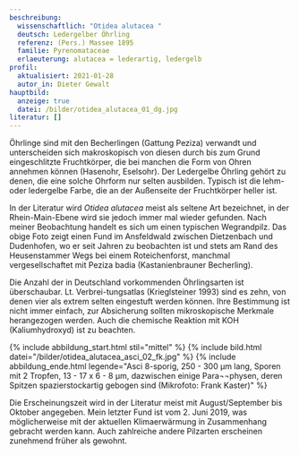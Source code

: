 ```yaml
---
beschreibung:
  wissenschaftlich: "Otidea alutacea "
  deutsch: Ledergelber Öhrling
  referenz: (Pers.) Massee 1895
  familie: Pyrenomataceae
  erlaeuterung: alutacea = lederartig, ledergelb
profil:
  aktualisiert: 2021-01-28
  autor_in: Dieter Gewalt
hauptbild:
  anzeige: true
  datei: /bilder/otidea_alutacea_01_dg.jpg
literatur: []
---
```

Öhrlinge sind mit den Becherlingen (Gattung Peziza) verwandt und unterscheiden sich makroskopisch von diesen durch bis zum Grund eingeschlitzte Fruchtkörper, die bei manchen die Form von Ohren annehmen können (Hasenohr, Eselsohr). Der Ledergelbe Öhrling gehört zu denen, die eine solche Ohrform nur selten ausbilden. Typisch ist die lehm- oder ledergelbe Farbe, die an der Außenseite der Fruchtkörper heller ist. 

In der Literatur wird *Otidea alutacea* meist als seltene Art bezeichnet, in der Rhein-Main-Ebene wird sie jedoch immer mal wieder gefunden. Nach meiner Beobachtung handelt es sich um einen typischen Wegrandpilz. Das obige Foto zeigt einen Fund im Ansfeldwald zwischen Dietzenbach und Dudenhofen, wo er seit Jahren zu beobachten ist und stets am Rand des Heusenstammer Wegs bei einem Roteichenforst, manchmal vergesellschaftet mit Peziza badia (Kastanienbrauner Becherling).

Die Anzahl der in Deutschland vorkommenden Öhrlingsarten ist überschaubar. Lt. Verbrei-tungsatlas (Krieglsteiner 1993) sind es zehn, von denen vier als extrem selten eingestuft werden können. Ihre Bestimmung ist nicht immer einfach, zur Absicherung sollten mikroskopische Merkmale herangezogen werden. Auch die chemische Reaktion mit KOH (Kaliumhydroxyd) ist zu beachten.

{% include abbildung_start.html stil="mittel" %}
{% include bild.html datei="/bilder/otidea_alutacea_asci_02_fk.jpg" %}
{% include abbildung_ende.html legende="Asci 8-sporig, 250 - 300 µm lang, Sporen mit 2 Tropfen, 13 - 17 x 6 - 8 µm, dazwischen einige Para¬¬physen, deren Spitzen spazierstockartig gebogen sind    (Mikrofoto: Frank Kaster)" %}

Die Erscheinungszeit wird in der Literatur meist mit August/September bis Oktober angegeben. Mein letzter Fund ist vom 2. Juni 2019, was möglicherweise mit der aktuellen Klimaerwärmung in Zusammenhang gebracht werden kann. Auch zahlreiche andere Pilzarten erscheinen zunehmend früher als gewohnt.